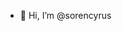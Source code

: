 - 👋 Hi, I’m @sorencyrus


<!---
sorencyrus/sorencyrus is a ✨ special ✨ repository because its `README.md` (this file) appears on your GitHub profile.
You can click the Preview link to take a look at your changes.
--->
